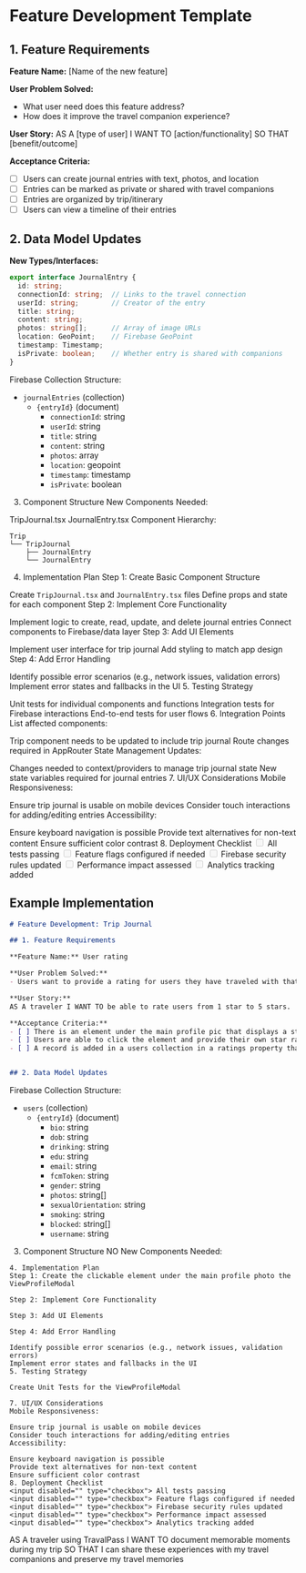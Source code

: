# Feature Development Template

## 1. Feature Requirements

**Feature Name:** [Name of the new feature]

**User Problem Solved:** 
- What user need does this feature address?
- How does it improve the travel companion experience?

**User Story:**
AS A [type of user] I WANT TO [action/functionality] SO THAT [benefit/outcome]

**Acceptance Criteria:**
- [ ] Users can create journal entries with text, photos, and location
- [ ] Entries can be marked as private or shared with travel companions
- [ ] Entries are organized by trip/itinerary
- [ ] Users can view a timeline of their entries

## 2. Data Model Updates

**New Types/Interfaces:**
```typescript
export interface JournalEntry {
  id: string;
  connectionId: string;  // Links to the travel connection
  userId: string;        // Creator of the entry
  title: string;
  content: string;
  photos: string[];      // Array of image URLs
  location: GeoPoint;    // Firebase GeoPoint
  timestamp: Timestamp;
  isPrivate: boolean;    // Whether entry is shared with companions
}
```
Firebase Collection Structure:

- `journalEntries` (collection)
  - `{entryId}` (document)
    - `connectionId`: string
    - `userId`: string
    - `title`: string
    - `content`: string
    - `photos`: array
    - `location`: geopoint
    - `timestamp`: timestamp
    - `isPrivate`: boolean

3. Component Structure
New Components Needed:

TripJournal.tsx
JournalEntry.tsx
Component Hierarchy:

```
Trip
└── TripJournal
    ├── JournalEntry
    └── JournalEntry
```
4. Implementation Plan
Step 1: Create Basic Component Structure

Create `TripJournal.tsx` and `JournalEntry.tsx` files
Define props and state for each component
Step 2: Implement Core Functionality

Implement logic to create, read, update, and delete journal entries
Connect components to Firebase/data layer
Step 3: Add UI Elements

Implement user interface for trip journal
Add styling to match app design
Step 4: Add Error Handling

Identify possible error scenarios (e.g., network issues, validation errors)
Implement error states and fallbacks in the UI
5. Testing Strategy

Unit tests for individual components and functions
Integration tests for Firebase interactions
End-to-end tests for user flows
6. Integration Points
List affected components:

Trip component needs to be updated to include trip journal
Route changes required in AppRouter
State Management Updates:

Changes needed to context/providers to manage trip journal state
New state variables required for journal entries
7. UI/UX Considerations
Mobile Responsiveness:

Ensure trip journal is usable on mobile devices
Consider touch interactions for adding/editing entries
Accessibility:

Ensure keyboard navigation is possible
Provide text alternatives for non-text content
Ensure sufficient color contrast
8. Deployment Checklist
<input disabled="" type="checkbox"> All tests passing
<input disabled="" type="checkbox"> Feature flags configured if needed
<input disabled="" type="checkbox"> Firebase security rules updated
<input disabled="" type="checkbox"> Performance impact assessed
<input disabled="" type="checkbox"> Analytics tracking added

## Example Implementation

```markdown
# Feature Development: Trip Journal

## 1. Feature Requirements

**Feature Name:** User rating

**User Problem Solved:** 
- Users want to provide a rating for users they have traveled with that will be displayed on their viewprofilemodal for other users to see.

**User Story:**
AS A traveler I WANT TO be able to rate users from 1 star to 5 stars.

**Acceptance Criteria:**
- [ ] There is an element under the main profile pic that displays a star rating from 1 star to five
- [ ] Users are able to click the element and provide their own star rating.
- [ ] A record is added in a users collection in a ratings property that updates the user profile with the rating.


## 2. Data Model Updates

```
Firebase Collection Structure:

- `users` (collection)
  - `{entryId}` (document)
    - `bio`: string
    - `dob`: string
    - `drinking`: string
    - `edu`: string
    - `email`: string
    - `fcmToken`: string
    - `gender`: string
    - `photos`: string[]
    - `sexualOrientation`: string
    - `smoking`: string
    - `blocked`: string[]
    - `username`: string

3. Component Structure
NO New Components Needed:

```
4. Implementation Plan
Step 1: Create the clickable element under the main profile photo the ViewProfileModal

Step 2: Implement Core Functionality

Step 3: Add UI Elements

Step 4: Add Error Handling

Identify possible error scenarios (e.g., network issues, validation errors)
Implement error states and fallbacks in the UI
5. Testing Strategy

Create Unit Tests for the ViewProfileModal

7. UI/UX Considerations
Mobile Responsiveness:

Ensure trip journal is usable on mobile devices
Consider touch interactions for adding/editing entries
Accessibility:

Ensure keyboard navigation is possible
Provide text alternatives for non-text content
Ensure sufficient color contrast
8. Deployment Checklist
<input disabled="" type="checkbox"> All tests passing
<input disabled="" type="checkbox"> Feature flags configured if needed
<input disabled="" type="checkbox"> Firebase security rules updated
<input disabled="" type="checkbox"> Performance impact assessed
<input disabled="" type="checkbox"> Analytics tracking added
```

AS A traveler using TravalPass I WANT TO document memorable moments during my trip SO THAT I can share these experiences with my travel companions and preserve my travel memories